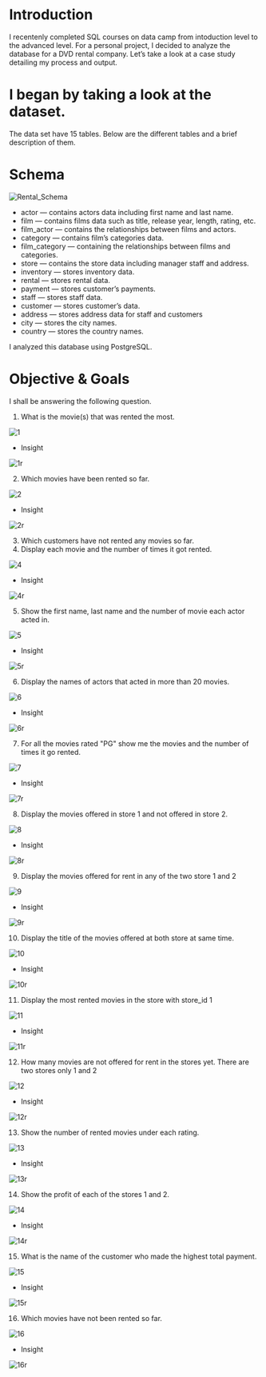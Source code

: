 # Introduction
I recentenly completed SQL courses on data camp from intoduction level to the advanced level. For a personal project, I decided to analyze the database for a DVD rental company. Let’s take a look at a case study detailing my process and output.

# I began by taking a look at the dataset. 
The data set have 15 tables.
Below are the different tables and a brief description of them.

# Schema
![Rental_Schema](https://user-images.githubusercontent.com/78624637/178349512-e5d50905-9b77-4535-819b-a89277ac2a1a.PNG)

* actor — contains actors data including first name and last name.
* film — contains films data such as title, release year, length, rating, etc.
* film_actor — contains the relationships between films and actors.
* category — contains film’s categories data.
* film_category — containing the relationships between films and categories.
* store — contains the store data including manager staff and address.
* inventory — stores inventory data.
* rental — stores rental data.
* payment — stores customer’s payments.
* staff — stores staff data.
* customer — stores customer’s data.
* address — stores address data for staff and customers
* city — stores the city names.
* country — stores the country names.

I analyzed this database using PostgreSQL.

# Objective & Goals
I shall be answering the following question.
1. What is the movie(s) that was rented the most.

![1](https://user-images.githubusercontent.com/78624637/178349823-babcad61-cf31-41d1-9e66-4bf0fca5ee26.PNG)

* Insight

![1r](https://user-images.githubusercontent.com/78624637/178349997-02658143-cfc3-423e-9d5f-853cab8d8f72.PNG)

2. Which movies have been rented so far.

![2](https://user-images.githubusercontent.com/78624637/178350215-bb433c90-59cf-454a-89c4-3ba1534118d7.PNG)

* Insight

![2r](https://user-images.githubusercontent.com/78624637/178350442-4d7e0c45-bb7c-4cdc-b833-85945c82c0c3.PNG)

3. Which customers have not rented any movies so far.
4. Display each movie and the number of times it got rented.

![4](https://user-images.githubusercontent.com/78624637/178350687-2b5a8311-f803-4556-bd4c-787197bf199d.PNG)

 * Insight
 
 ![4r](https://user-images.githubusercontent.com/78624637/178350939-c4a86894-c1b9-4117-b875-91ef5ff199e3.PNG)
 
5. Show the first name, last name and the number of movie each actor acted in.

![5](https://user-images.githubusercontent.com/78624637/178351171-68b4a092-17a8-4462-a6e5-d9c45f06ddfd.PNG)

* Insight

![5r](https://user-images.githubusercontent.com/78624637/178351460-4237f14e-04e5-40b7-88c3-8290be9680c3.PNG)


6. Display the names of actors that acted in more than 20 movies.

![6](https://user-images.githubusercontent.com/78624637/178351934-db7ba275-9030-4a24-a636-a296b5582474.PNG)


* Insight

![6r](https://user-images.githubusercontent.com/78624637/178351702-5ce4dbef-6786-45de-9d2d-41f92f1b95b0.PNG)


7. For all the movies rated "PG" show me the movies and the number of times it go rented.

![7](https://user-images.githubusercontent.com/78624637/178351956-c65c151f-e9b7-4871-abfe-911df53ec336.PNG)

* Insight

![7r](https://user-images.githubusercontent.com/78624637/178351990-1fff9665-8cac-4fa6-893e-814d80dbcf3b.PNG)

8. Display the movies offered in store 1 and not offered in store 2.

![8](https://user-images.githubusercontent.com/78624637/178352028-1034a355-e6bd-41db-a5dd-64bdb68bd921.PNG)

* Insight

![8r](https://user-images.githubusercontent.com/78624637/178352055-ff4a6c54-cb03-4da3-acea-6c93df5a9926.PNG)

9. Display the movies offered for rent in any of the two store 1 and 2

![9](https://user-images.githubusercontent.com/78624637/178352080-71f428a0-af42-4106-b21b-7f510eed6197.PNG)

* Insight

![9r](https://user-images.githubusercontent.com/78624637/178352101-90a62eb8-a69c-44b3-900a-a1e37e3d36b2.PNG)

10. Display the title of the movies offered at both store at same time.

![10](https://user-images.githubusercontent.com/78624637/178352126-1d7d061c-dfbe-46e4-83d8-bcc513739b90.PNG)

* Insight


![10r](https://user-images.githubusercontent.com/78624637/178352174-08168fe7-3e52-4fef-80df-db1791acad3d.PNG)


11. Display the most rented movies in the store with store_id 1


![11](https://user-images.githubusercontent.com/78624637/178352724-7573ba90-21f3-4a5f-99bd-e4d8c005861a.PNG)
 
 * Insight 
 
 ![11r](https://user-images.githubusercontent.com/78624637/178352765-2243b0c7-5fc3-460f-87dd-ea3c84fa553c.PNG)


12. How many movies are not offered for rent in the stores yet. There are two stores only 1 and 2

![12](https://user-images.githubusercontent.com/78624637/178352788-fc6c06c1-411b-496a-af09-a2338d123170.PNG)


* Insight


![12r](https://user-images.githubusercontent.com/78624637/178352842-d8d7b357-3548-4473-aa9b-c429fe56a902.PNG)

13. Show the number of rented movies under each rating.

![13](https://user-images.githubusercontent.com/78624637/178352880-94f8ae45-6171-4856-8f2a-8086b679c3b4.PNG)


* Insight


![13r](https://user-images.githubusercontent.com/78624637/178352903-83b7f27d-23c1-4587-a4ee-7bdd39bea884.PNG)

14. Show the profit of each of the stores 1 and 2.


![14](https://user-images.githubusercontent.com/78624637/178352935-0bed37a3-2e37-44ae-bb85-53af81b12912.PNG)

* Insight


![14r](https://user-images.githubusercontent.com/78624637/178352964-2eeae562-a110-41b8-8165-e1ff470bd63d.PNG)


15. What is the name of the customer who made the highest total payment.

![15](https://user-images.githubusercontent.com/78624637/178352993-42767559-807b-42a0-930a-d716434a9927.PNG)

* Insight


![15r](https://user-images.githubusercontent.com/78624637/178353029-f2eab501-5d8e-4176-a638-14d1cf55654a.PNG)

16. Which movies have not been rented so far.


![16](https://user-images.githubusercontent.com/78624637/178353061-c476f874-f325-443f-897e-435a0b1b962c.PNG)

* Insight


![16r](https://user-images.githubusercontent.com/78624637/178353077-ebbecc4b-0db0-465c-a1c0-9d4d85e1a89f.PNG)

